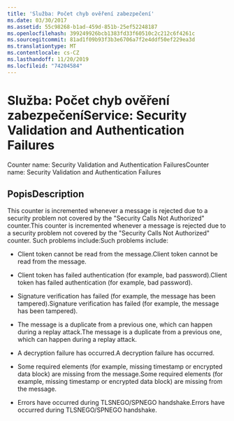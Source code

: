 ```yaml
---
title: 'Služba: Počet chyb ověření zabezpečení'
ms.date: 03/30/2017
ms.assetid: 55c98268-b1ad-459d-851b-25ef52248187
ms.openlocfilehash: 399249926bcb1383fd33f60510c2c212c6f4261c
ms.sourcegitcommit: 81ad1f09b93f3b3e6706a7f2e4ddf50ef229ea3d
ms.translationtype: MT
ms.contentlocale: cs-CZ
ms.lasthandoff: 11/20/2019
ms.locfileid: "74204584"
---
```

# <a name="service-security-validation-and-authentication-failures"></a><span data-ttu-id="ce730-102">Služba: Počet chyb ověření zabezpečení</span><span class="sxs-lookup"><span data-stu-id="ce730-102">Service: Security Validation and Authentication Failures</span></span>
<span data-ttu-id="ce730-103">Counter name: Security Validation and Authentication Failures</span><span class="sxs-lookup"><span data-stu-id="ce730-103">Counter name: Security Validation and Authentication Failures</span></span>  
  
## <a name="description"></a><span data-ttu-id="ce730-104">Popis</span><span class="sxs-lookup"><span data-stu-id="ce730-104">Description</span></span>  
 <span data-ttu-id="ce730-105">This counter is incremented whenever a message is rejected due to a security problem not covered by the "Security Calls Not Authorized" counter.</span><span class="sxs-lookup"><span data-stu-id="ce730-105">This counter is incremented whenever a message is rejected due to a security problem not covered by the "Security Calls Not Authorized" counter.</span></span> <span data-ttu-id="ce730-106">Such problems include:</span><span class="sxs-lookup"><span data-stu-id="ce730-106">Such problems include:</span></span>  
  
- <span data-ttu-id="ce730-107">Client token cannot be read from the message.</span><span class="sxs-lookup"><span data-stu-id="ce730-107">Client token cannot be read from the message.</span></span>  
  
- <span data-ttu-id="ce730-108">Client token has failed authentication (for example, bad password).</span><span class="sxs-lookup"><span data-stu-id="ce730-108">Client token has failed authentication (for example, bad password).</span></span>  
  
- <span data-ttu-id="ce730-109">Signature verification has failed (for example, the message has been tampered).</span><span class="sxs-lookup"><span data-stu-id="ce730-109">Signature verification has failed (for example, the message has been tampered).</span></span>  
  
- <span data-ttu-id="ce730-110">The message is a duplicate from a previous one, which can happen during a replay attack.</span><span class="sxs-lookup"><span data-stu-id="ce730-110">The message is a duplicate from a previous one, which can happen during a replay attack.</span></span>  
  
- <span data-ttu-id="ce730-111">A decryption failure has occurred.</span><span class="sxs-lookup"><span data-stu-id="ce730-111">A decryption failure has occurred.</span></span>  
  
- <span data-ttu-id="ce730-112">Some required elements (for example, missing timestamp or encrypted data block) are missing from the message.</span><span class="sxs-lookup"><span data-stu-id="ce730-112">Some required elements (for example, missing timestamp or encrypted data block) are missing from the message.</span></span>  
  
- <span data-ttu-id="ce730-113">Errors have occurred during TLSNEGO/SPNEGO handshake.</span><span class="sxs-lookup"><span data-stu-id="ce730-113">Errors have occurred during TLSNEGO/SPNEGO handshake.</span></span>
